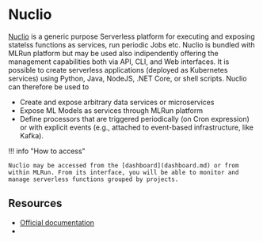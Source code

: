 # Nuclio

[Nuclio](https://nuclio.io/) is a generic purpose Serverless platform for executing and exposing statelss functions as services, run periodic Jobs etc. Nuclio is bundled with MLRun platform but may be used also indipendently offering the management capabilities both via API, CLI, and Web interfaces. It is possible to create serverless applications (deployed as Kubernetes services) using Python, Java, NodeJS, .NET Core, or shell scripts. Nuclio can therefore  be used to

- Create and expose arbitrary data services or microservices
- Expose ML Models as services through MLRun platform
- Define processors that are triggered periodically (on Cron expression) or with explicit events (e.g., attached to event-based infrastructure, like Kafka).


!!! info "How to access"

    Nuclio may be accessed from the [dashboard](dashboard.md) or from within MLRun. From its interface, you will be able to monitor and manage serverless functions grouped by projects.

## Resources

- [Official documentation](https://docs.nuclio.io/en/stable/index.html)
- 